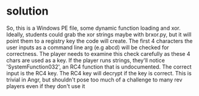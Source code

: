 # solution

So, this is a Windows PE file, some dynamic function loading and xor. Ideally, students could grab the xor strings maybe with brxor.py, but it will point them to a registry key the code will create. The first 4 characters the user inputs as a command line arg (e.g <bin> abcd) will be checked for correctness. The player needs to examine this check carefully as these 4 chars are used as a key. If the player runs strings, they'll notice 'SystemFunction032', an RC4 function that is undocumented. The correct input is the RC4 key. The RC4 key will decrypt if the key is correct. This is trivial in Angr, but shouldn't pose too much of a challenge to many rev players even if they don't use it
